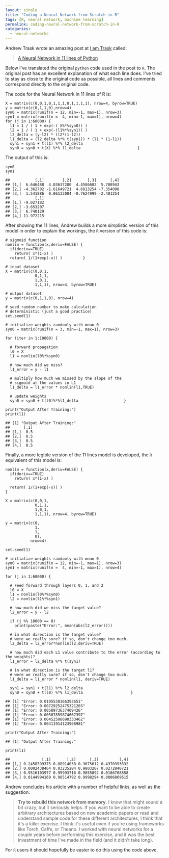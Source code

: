 ```yaml
---
layout: single
title: "Coding a Neural Network from Scratch in R"
tags: [R, neural network, machine learning]
permalink: coding-neural-network-from-scratch-in-R
categories:
  - neural-networks
---
```


Andrew Trask wrote an amazing post at [I am Trask](http://iamtrask.github.io/) called:

> [A Neural Network in 11 lines of Python](http://iamtrask.github.io/2015/07/12/basic-python-network/)

Below I've translated the original `python` code used in the post to `R`.
The original post has an excellent explanation of what each line does.
I've tried to stay as close to the original code as possible,
all lines and comments correspond directly to the original code.

The code for the Neural Network in 11 lines of R is:

```
X = matrix(c(0,0,1,0,1,1,1,0,1,1,1,1), nrow=4, byrow=TRUE)
y = matrix(c(0,1,1,0),nrow=4)
syn0 = matrix(runif(n = 12, min=-1, max=1), nrow=3)
syn1 = matrix(runif(n =  4, min=-1, max=1), nrow=4)
for (j in 1:60000) {
  l1 = 1 / ( 1 + exp(-( X%*%syn0)) )
  l2 = 1 / ( 1 + exp(-(l1%*%syn1)) )
  l2_delta = (y-l2) * (l2*(1-l2))
  l1_delta = (l2_delta %*% t(syn1)) * (l1 * (1-l1))
  syn1 = syn1 + t(l1) %*% l2_delta
  syn0 = syn0 + t(X) %*% l1_delta                         }
```

The output of this is:

```
syn0
syn1
```



```
##           [,1]        [,2]       [,3]      [,4]
## [1,]  6.646488  4.03637200  4.4586682  5.708943
## [2,] -4.362702 -1.61649721  4.6813254 -7.354098
## [3,]  1.541886  0.06133004 -0.7624999 -2.481254
##           [,1]
## [1,] -9.027182
## [2,] -3.653207
## [3,]  6.740129
## [4,] 11.972215
```

After showing the 11 lines, Andrew builds a more simplistic version of this model in order to explain the workings,
the `R` version of this code is:


```
# sigmoid function
nonlin = function(x,deriv=FALSE) {
  if(deriv==TRUE)
    return( x*(1-x) )
  return( 1/(1+exp(-x)) )         }
```

```
# input dataset
X = matrix(c(0,0,1,
             0,1,1,
             1,0,1,
             1,1,1), nrow=4, byrow=TRUE)
```

```
# output dataset
y = matrix(c(0,1,1,0), nrow=4)
```

```
# seed random number to make calculation
# deterministic (just a good practice)
set.seed(1)
```

```
# initialize weights randomly with mean 0
syn0 = matrix(runif(n = 3, min=-1, max=1), nrow=3)
```

```
for (iter in 1:10000) {

  # forward propagation
  l0 = X
  l1 = nonlin(l0%*%syn0)

  # how much did we miss?
  l1_error = y - l1

  # multiply how much we missed by the slope of the
  # sigmoid at the values in L1
  l1_delta = l1_error * nonlin(l1,TRUE)

  # update weights
  syn0 = syn0 + t(l0)%*%l1_delta                    }

print("Output After Training:")
print(l1)
```



```
## [1] "Output After Training:"
##      [,1]
## [1,]  0.5
## [2,]  0.5
## [3,]  0.5
## [4,]  0.5
```

Finally, a more legible version of the 11 lines model is developed, the `R` equivalent of this model is:


```
nonlin = function(x,deriv=FALSE) {
  if(deriv==TRUE)
    return( x*(1-x) )

  return( 1/(1+exp(-x)) )
}
```

```
X = matrix(c(0,0,1,
             0,1,1,
             1,0,1,
             1,1,1), nrow=4, byrow=TRUE)
```

```
y = matrix(c(0,
             1,
             1,
             0),
           nrow=4)
```

```
set.seed(1)
```

```
# initialize weights randomly with mean 0
syn0 = matrix(runif(n = 12, min=-1, max=1), nrow=3)
syn1 = matrix(runif(n =  4, min=-1, max=1), nrow=4)
```

```
for (j in 1:60000) {

  # Feed forward through layers 0, 1, and 2
  l0 = X
  l1 = nonlin(l0%*%syn0)
  l2 = nonlin(l1%*%syn1)

  # how much did we miss the target value?
  l2_error = y - l2

  if (j %% 10000 == 0)
    print(paste("Error:", mean(abs(l2_error))))

  # in what direction is the target value?
  # were we really sure? if so, don't change too much.
  l2_delta = l2_error*nonlin(l2,deriv=TRUE)

  # how much did each L1 value contribute to the error (according to the weights)?
  l1_error = l2_delta %*% t(syn1)

  # in what direction is the target l1?
  # were we really sure? if so, don't change too much.
  l1_delta = l1_error * nonlin(l1, deriv=TRUE)

  syn1 = syn1 + t(l1) %*% l2_delta
  syn0 = syn0 + t(l0) %*% l1_delta                     }
```



```
## [1] "Error: 0.0105538166393651"
## [1] "Error: 0.00729252475321203"
## [1] "Error: 0.0058973637409426"
## [1] "Error: 0.00507859874667397"
## [1] "Error: 0.00452508690333462"
## [1] "Error: 0.00411914123908981"
```



```
print("Output After Training:")
```



```
## [1] "Output After Training:"
```



```
print(l1)
```



```
##              [,1]       [,2]      [,3]         [,4]
## [1,] 0.2458599375 0.88914038 0.3675612 0.4370393632
## [2,] 0.0002438464 0.03235284 0.9803207 0.0272840721
## [3,] 0.9516103977 0.99993716 0.9855892 0.0186708858
## [4,] 0.0144994169 0.98514792 0.9998294 0.0006869615
```

Andrew concludes his article with a number of helpful links, as well as the suggestion:

> **Try to rebuild this network from memory.** I know that might sound a bit crazy, but it seriously helps. If you want to be able to create arbitrary architectures based on new academic papers or read and understand sample code for these different architectures, I think that it's a killer exercise. I think it's useful even if you're using frameworks like Torch, Caffe, or Theano. I worked with neural networks for a couple years before performing this exercise, and it was the best investment of time I've made in the field (and it didn't take long).

For `R` users it should hopefully be easier to do this using the code above.
